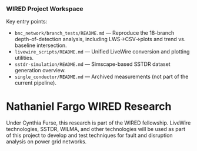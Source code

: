 ### WIRED Project Workspace

Key entry points:

- `bnc_network/branch_tests/README.md` — Reproduce the 18-branch depth-of-detection analysis, including LWS→CSV→plots and trend vs. baseline intersection.
- `livewire_scripts/README.md` — Unified LiveWire conversion and plotting utilities.
- `sstdr-simulation/README.md` — Simscape-based SSTDR dataset generation overview.
- `single_conductor/README.md` — Archived measurements (not part of the current pipeline).

# Nathaniel Fargo WIRED Research

Under Cynthia Furse, this research is part of the WIRED fellowship. LiveWire technologies, SSTDR, WILMA, and other technologies will be used as part of this project to develop and test techniques for fault and disruption analysis on power grid networks.
